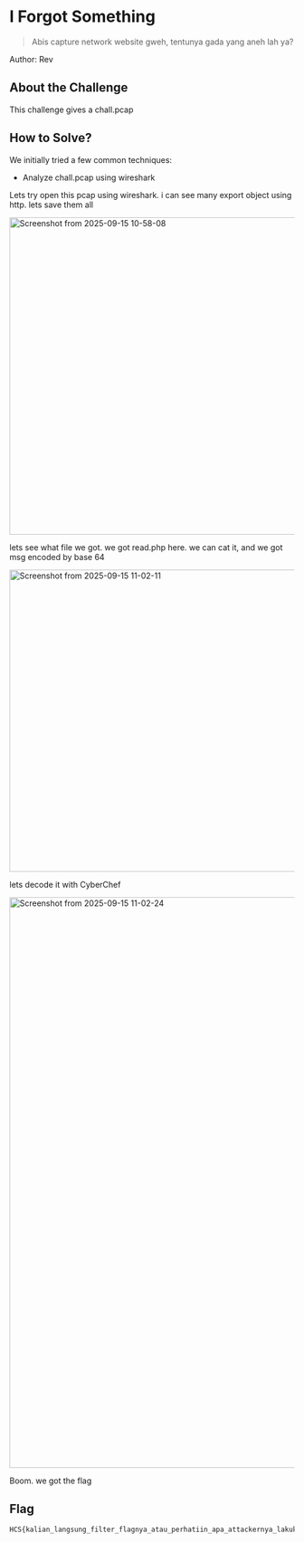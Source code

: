 # I Forgot Something
> Abis capture network website gweh, tentunya gada yang aneh lah ya?

Author: Rev


## About the Challenge
This challenge gives a chall.pcap

## How to Solve?

We initially tried a few common techniques:

- Analyze chall.pcap using wireshark

Lets try open this pcap using wireshark. i can see many export object using http. lets save them all

<img width="766" height="561" alt="Screenshot from 2025-09-15 10-58-08" src="https://github.com/user-attachments/assets/9104b8eb-9ebd-4889-aa71-fd1d67fd7a08" />

lets see what file we got. we got read.php here. we can cat it, and we got msg encoded by base 64

<img width="748" height="534" alt="Screenshot from 2025-09-15 11-02-11" src="https://github.com/user-attachments/assets/8af9829d-29fd-49cd-95b7-7b5a6f38a8c1" />

lets decode it with CyberChef

<img width="1850" height="1009" alt="Screenshot from 2025-09-15 11-02-24" src="https://github.com/user-attachments/assets/291344dd-b1c0-43b2-8ed0-05d1f3c00117" />


Boom. we got the flag

## Flag
```
HCS{kalian_langsung_filter_flagnya_atau_perhatiin_apa_attackernya_lakukan_hehe}
```
